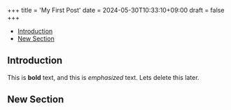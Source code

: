 +++
title = 'My First Post'
date = 2024-05-30T10:33:10+09:00
draft = false
+++
- [Introduction](#introduction)
- [New Section](#new-section)

## Introduction

This is **bold** text, and this is *emphasized* text.
Lets delete this later.

## New Section

